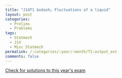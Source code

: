 ```yaml
---
title: "J14T1 &ndash; Fluctuations of a liquid"
layout: post
categories:
  - Prelims
  - Problems
tags:
  - Statmech
  - J14
  - Misc Statmech
permalink: /:categories/:year/:month/T1:output_ext
comments: false
---
```

<object data="2014J1T.pdf" type="application/pdf" width="100%" height="500"></object>
<div class="message"><a href='https://princetonprelim.com/prelim/32/'>Check for solutions to this year's exam</a></div>